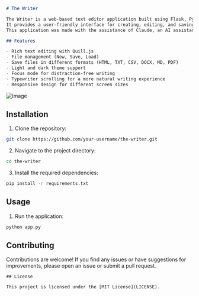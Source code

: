 ```markdown
# The Writer

The Writer is a web-based text editor application built using Flask, PyWebView, and Quill.js.
It provides a user-friendly interface for creating, editing, and saving text documents with various formatting options.
This application was made with the assistance of Claude, an AI assistant created by Anthropic.

## Features

- Rich text editing with Quill.js
- File management (New, Save, Load)
- Save files in different formats (HTML, TXT, CSV, DOCX, MD, PDF)
- Light and dark theme support
- Focus mode for distraction-free writing
- Typewriter scrolling for a more natural writing experience
- Responsive design for different screen sizes

```
![image](https://github.com/Lunedor/theWriter/assets/33136986/c0016ccd-4084-4470-919f-5399e1adcdf7)

## Installation

1. Clone the repository:

```bash
git clone https://github.com/your-username/the-writer.git
```

2. Navigate to the project directory:

```bash
cd the-writer
```

3. Install the required dependencies:

```bash
pip install -r requirements.txt
```

## Usage

1. Run the application:

```bash
python app.py
```

## Contributing

Contributions are welcome! If you find any issues or have suggestions for improvements, please open an issue or submit a pull request.

```
## License

This project is licensed under the [MIT License](LICENSE).
```
